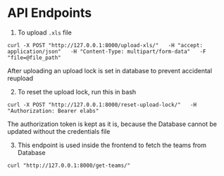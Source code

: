 # API Endpoints

1. To upload `.xls` file

`curl -X POST "http://127.0.0.1:8000/upload-xls/"   -H "accept: application/json"   -H "Content-Type: multipart/form-data"   -F "file=@file_path"`

After uploading an upload lock is set in database to prevent accidental reupload

2. To reset the upload lock, run this in bash

`curl -X POST "http://127.0.0.1:8000/reset-upload-lock/"   -H "Authorization: Bearer elabs"`

The authorization token is kept as it is, because the Database cannot be updated without the credentials file

3. This endpoint is used inside the frontend to fetch the teams from Database

`curl "http://127.0.0.1:8000/get-teams/"`